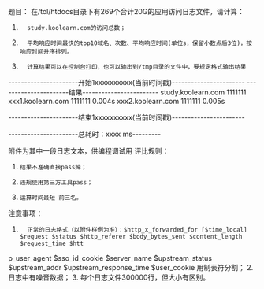 题目：
在/tol/htdocs目录下有269个合计20G的应用访问日志文件，请计算：
1.       study.koolearn.com的访问总数；
2.       平均响应时间最快的top10域名、次数、平均响应时间(单位s，保留小数点后3位)，按响应时间升序排列。
3.       计算结果可以在控制台打印，也可以输出到/tmp目录的文件中，要规定格式输出结果
----------------------开始1xxxxxxxxxx(当前时间戳)-----------------------
----------------------结果------------------------
study.koolearn.com       1111111
xxx1.koolearn.com         1111111         0.004s
xxx2.koolearn.com         1111111         0.005s
 
----------------------结束1xxxxxxxxxx(当前时间戳)-----------------------
 
----------------------总耗时：xxxx ms---------
 
 
附件为其中一段日志文本，供编程调试用
评比规则：
1.     结果不准确直接pass掉；
2.     违规使用第三方工具pass；
3.     运算时间最短 前三名。
注意事项：
1.       正常的日志格式（以附件样例为准）：$http_x_forwarded_for [$time_local] $request $status $http_referer $body_bytes_sent $content_length $request_time $htt 
p_user_agent  $sso_id_cookie  $server_name $upstream_status $upstream_addr $upstream_response_time $user_cookie  用制表符分割；
2.       日志中有噪音数据；
3.       每个日志文件300000行，但大小有区别。
